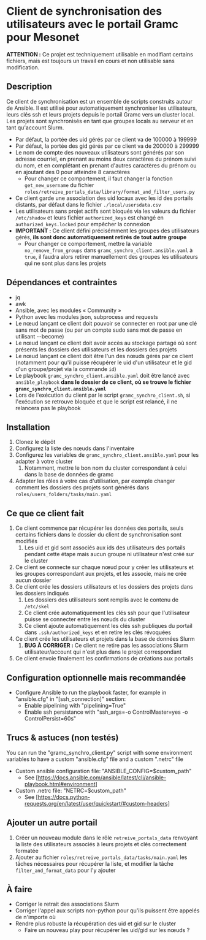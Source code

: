 Client de synchronisation des utilisateurs avec le portail Gramc pour Mesonet
=============================================================================

**ATTENTION :** Ce projet est techniquement utilisable en modifiant certains fichiers, mais est toujours un travail en cours et non utilisable sans modification.

Description
-----------

Ce client de synchronisation est un ensemble de scripts construits autour de Ansible. Il est utilisé pour automatiquement synchroniser les utilisateurs, leurs clés ssh et leurs projets depuis le portail Gramc vers un cluster local. Les projets sont synchronisés en tant que groupes locals au serveur et en tant qu'account Slurm.

- Par défaut, la portée des uid gérés par ce client va de 100000 à 199999
- Par défaut, la portée des gid gérés par ce client va de 200000 à 299999
- Le nom de compte des nouveaux utilisateurs sont générés par son adresse courriel, en prenant au moins deux caractères du prénom suivi du nom, et en complétant en prenant d'autres caractères du prénom ou en ajoutant des 0 pour atteindre 8 caractères
    - Pour changer ce comportement, il faut changer la fonction `get_new_username` du fichier `roles/retreive_portals_data/library/format_and_filter_users.py`
- Ce client garde une association des uid locaux avec les id des portails distants, par défaut dans le fichier `./local/usersdata.csv`
- Les utilisateurs sans projet actifs sont bloqués via les valeurs du fichier `/etc/shadow` et leurs fichier `authorized_keys` est changé en `authorized_keys.locked` pour empêcher la connexion
- **IMPORTANT :** Ce client défini précisémment les groupes des utilisateurs gérés, **ils sont donc automatiquement retirés de tout autre groupe**
    - Pour changer ce comportement, mettre la variable `no_remove_from_groups` dans `gramc_synchro_client.ansible.yaml` à `true`, il faudra alors retirer manuellement des groupes les utilisateurs qui ne sont plus dans les projets

Dépendances et contraintes
--------------------------

- jq
- awk
- Ansible, avec les modules « Community »
- Python avec les modules json, subprocess and requests
- Le nœud lançant ce client doit pouvoir se connecter en root par une clé sans mot de passe (ou par un compte sudo sans mot de passe en utilisant --become)
- Le nœud lançant ce client doit avoir accès au stockage partagé où sont présents les dossiers des utilisateurs et les dossiers des projets
- Le nœud lançant ce client doit être l'un des nœuds gérés par ce client (notamment pour qu'il puisse récupérer le uid d'un utilisateur et le gid d'un groupe/projet via la commande `id`)
- Le playbook `gramc_synchro_client.ansible.yaml` doit être lancé avec `ansible_playbook` **dans le dossier de ce client, où se trouve le fichier `gramc_synchro_client.ansible.yaml`**
- Lors de l'exécution du client par le script `gramc_synchro_client.sh`, si l'exécution se retrouve bloquée et que le script est relancé, il ne relancera pas le playbook

Installation
------------

1. Clonez le dépôt
2. Configurez la liste des nœuds dans l'inventaire
3. Configurez les variables de `gramc_synchro_client.ansible.yaml` pour les adapter à votre cluster
    1. Notamment, mettre le bon nom du cluster correspondant à celui dans la base de données de gramc
4. Adapter les rôles à votre cas d'utilisation, par exemple changer comment les dossiers des projets sont générés dans `roles/users_folders/tasks/main.yaml`

Ce que ce client fait
---------------------

1. Ce client commence par récupérer les données des portails, seuls certains fichiers dans le dossier du client de synchronisation sont modifiés
    1. Les uid et gid sont associés aux ids des utilisateurs des portails pendant cette étape mais aucun groupe ni utilisateur n'est créé sur le cluster
2. Ce client se connecte sur chaque nœud pour y créer les utilisateurs et les groupes correspondant aux projets, et les associe, mais ne crée aucun dossier
3. Ce client crée les dossiers utilisateurs et les dossiers des projets dans les dossiers indiqués
    1. Les dossiers des utilisateurs sont remplis avec le contenu de `/etc/skel`
    2. Ce client crée automatiquement les clés ssh pour que l'utilisateur puisse se connecter entre les nœuds du cluster
    3. Ce client ajoute automatiquement les clés ssh publiques du portail dans `.ssh/authorized_keys` et en retire les clés révoquées
4. Ce client crée les utilisateurs et projets dans la base de données Slurm
    1. **BUG À CORRIGER :** Ce client ne retire pas les associations Slurm utilisateur/account qui n'est plus dans le projet correspondant
5. Ce client envoie finalement les confirmations de créations aux portails

Configuration optionnelle mais recommandée
------------------------------------------

- Configure Ansible to run the playbook faster, for example in "ansible.cfg" in "\[ssh\_connection\]" section:
  - Enable pipelining with "pipelining=True"
  - Enable ssh persistance with "ssh\_args=-o ControlMaster=yes -o ControlPersist=60s"

Trucs & astuces (non testés)
----------------------------

You can run the "gramc\_synchro\_client.py" script with some environment variables to have a custom "ansible.cfg" file and a custom ".netrc" file

- Custom ansible configuration file: "ANSIBLE\_CONFIG=$custom\_path"
  - See [https://docs.ansible.com/ansible/latest/cli/ansible-playbook.html#environment]
- Custom .netrc file: "NETRC=$custom\_path"
  - See [https://docs.python-requests.org/en/latest/user/quickstart/#custom-headers]

Ajouter un autre portail
------------------------

1. Créer un nouveau module dans le rôle `retreive_portals_data` renvoyant la liste des utilisateurs associés à leurs projets et clés correctement formatée
2. Ajouter au fichier `roles/retreive_portals_data/tasks/main.yaml` les tâches nécessaires pour récupérer la liste, et modifier la tâche `filter_and_format_data` pour l'y ajouter

À faire
-------

- Corriger le retrait des associations Slurm
- Corriger l'appel aux scripts non-python pour qu'ils puissent être appelés de n'importe où
- Rendre plus robuste la récupération des uid et gid sur le cluster
    - Faire un nouveau play pour récupérer les uid/gid sur les nœuds ?

